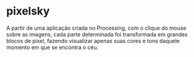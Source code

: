pixelsky
========

A partir de uma aplicação criada no Processing, com o clique do mouse sobre as imagens, cada parte determinada foi transformada em grandes blocos de pixel, fazendo visualizar apenas suas cores e tons daquele momento em que se encontra o céu.
